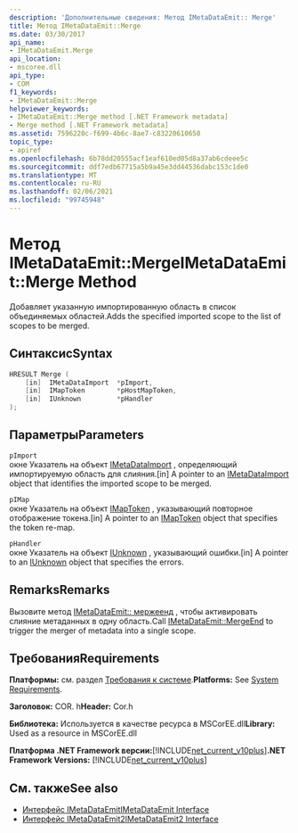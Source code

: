 ```yaml
---
description: 'Дополнительные сведения: Метод IMetaDataEmit:: Merge'
title: Метод IMetaDataEmit::Merge
ms.date: 03/30/2017
api_name:
- IMetaDataEmit.Merge
api_location:
- mscoree.dll
api_type:
- COM
f1_keywords:
- IMetaDataEmit::Merge
helpviewer_keywords:
- IMetaDataEmit::Merge method [.NET Framework metadata]
- Merge method [.NET Framework metadata]
ms.assetid: 7596220c-f699-4b6c-8ae7-c83220610650
topic_type:
- apiref
ms.openlocfilehash: 6b78dd20555acf1eaf610ed05d8a37ab6cdeee5c
ms.sourcegitcommit: ddf7edb67715a5b9a45e3dd44536dabc153c1de0
ms.translationtype: MT
ms.contentlocale: ru-RU
ms.lasthandoff: 02/06/2021
ms.locfileid: "99745948"
---
```

# <a name="imetadataemitmerge-method"></a><span data-ttu-id="b8c22-103">Метод IMetaDataEmit::Merge</span><span class="sxs-lookup"><span data-stu-id="b8c22-103">IMetaDataEmit::Merge Method</span></span>

<span data-ttu-id="b8c22-104">Добавляет указанную импортированную область в список объединяемых областей.</span><span class="sxs-lookup"><span data-stu-id="b8c22-104">Adds the specified imported scope to the list of scopes to be merged.</span></span>  
  
## <a name="syntax"></a><span data-ttu-id="b8c22-105">Синтаксис</span><span class="sxs-lookup"><span data-stu-id="b8c22-105">Syntax</span></span>  
  
```cpp  
HRESULT Merge (
    [in]  IMetaDataImport  *pImport,
    [in]  IMapToken        *pHostMapToken,
    [in]  IUnknown         *pHandler
);  
```  
  
## <a name="parameters"></a><span data-ttu-id="b8c22-106">Параметры</span><span class="sxs-lookup"><span data-stu-id="b8c22-106">Parameters</span></span>  

 `pImport`  
 <span data-ttu-id="b8c22-107">окне Указатель на объект [IMetaDataImport](imetadataimport-interface.md) , определяющий импортируемую область для слияния.</span><span class="sxs-lookup"><span data-stu-id="b8c22-107">[in] A pointer to an [IMetaDataImport](imetadataimport-interface.md) object that identifies the imported scope to be merged.</span></span>  
  
 `pIMap`  
 <span data-ttu-id="b8c22-108">окне Указатель на объект [IMapToken](imaptoken-interface.md) , указывающий повторное отображение токена.</span><span class="sxs-lookup"><span data-stu-id="b8c22-108">[in] A pointer to an [IMapToken](imaptoken-interface.md) object that specifies the token re-map.</span></span>  
  
 `pHandler`  
 <span data-ttu-id="b8c22-109">окне Указатель на объект [IUnknown](/cpp/atl/iunknown) , указывающий ошибки.</span><span class="sxs-lookup"><span data-stu-id="b8c22-109">[in] A pointer to an [IUnknown](/cpp/atl/iunknown) object that specifies the errors.</span></span>  
  
## <a name="remarks"></a><span data-ttu-id="b8c22-110">Remarks</span><span class="sxs-lookup"><span data-stu-id="b8c22-110">Remarks</span></span>  

 <span data-ttu-id="b8c22-111">Вызовите метод [IMetaDataEmit:: мержеенд](imetadataemit-mergeend-method.md) , чтобы активировать слияние метаданных в одну область.</span><span class="sxs-lookup"><span data-stu-id="b8c22-111">Call [IMetaDataEmit::MergeEnd](imetadataemit-mergeend-method.md) to trigger the merger of metadata into a single scope.</span></span>  
  
## <a name="requirements"></a><span data-ttu-id="b8c22-112">Требования</span><span class="sxs-lookup"><span data-stu-id="b8c22-112">Requirements</span></span>  

 <span data-ttu-id="b8c22-113">**Платформы:** см. раздел [Требования к системе](../../get-started/system-requirements.md).</span><span class="sxs-lookup"><span data-stu-id="b8c22-113">**Platforms:** See [System Requirements](../../get-started/system-requirements.md).</span></span>  
  
 <span data-ttu-id="b8c22-114">**Заголовок:** COR. h</span><span class="sxs-lookup"><span data-stu-id="b8c22-114">**Header:** Cor.h</span></span>  
  
 <span data-ttu-id="b8c22-115">**Библиотека:** Используется в качестве ресурса в MSCorEE.dll</span><span class="sxs-lookup"><span data-stu-id="b8c22-115">**Library:** Used as a resource in MSCorEE.dll</span></span>  
  
 <span data-ttu-id="b8c22-116">**Платформа .NET Framework версии:**[!INCLUDE[net_current_v10plus](../../../../includes/net-current-v10plus-md.md)]</span><span class="sxs-lookup"><span data-stu-id="b8c22-116">**.NET Framework Versions:** [!INCLUDE[net_current_v10plus](../../../../includes/net-current-v10plus-md.md)]</span></span>  
  
## <a name="see-also"></a><span data-ttu-id="b8c22-117">См. также</span><span class="sxs-lookup"><span data-stu-id="b8c22-117">See also</span></span>

- [<span data-ttu-id="b8c22-118">Интерфейс IMetaDataEmit</span><span class="sxs-lookup"><span data-stu-id="b8c22-118">IMetaDataEmit Interface</span></span>](imetadataemit-interface.md)
- [<span data-ttu-id="b8c22-119">Интерфейс IMetaDataEmit2</span><span class="sxs-lookup"><span data-stu-id="b8c22-119">IMetaDataEmit2 Interface</span></span>](imetadataemit2-interface.md)

